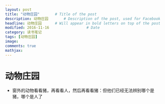 ```yaml
---
layout: post
title: "动物庄园"       # Title of the post
description: 动物庄园       # Description of the post, used for Facebook Opengraph & Twitter
headline: 动物庄园      # Will appear in bold letters on top of the post
modified: 2016-11-16                 # Date
category: 读书笔记
tags: [动物庄园]
image:
comments: true
mathjax:
---
```


# 动物庄园

- 窗外的动物看看猪，再看看人，然后再看看猪：但他们已经无法辨别哪个是猪，哪个是人了
